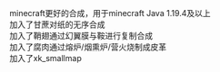 minecraft更好的合成，用于minecraft Java 1.19.4及以上  
加入了甘蔗对纸的无序合成  
加入了鞘翅通过幻翼膜与鞍进行复制合成  
加入了腐肉通过熔炉/烟熏炉/营火烧制成皮革  
加入了xk_smallmap  

